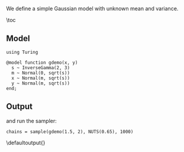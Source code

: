 <!--This file was generated, do not modify it.-->
We define a simple Gaussian model with unknown mean and variance.

\toc

## Model

```julia:ex1
using Turing

@model function gdemo(x, y)
  s ~ InverseGamma(2, 3)
  m ~ Normal(0, sqrt(s))
  x ~ Normal(m, sqrt(s))
  y ~ Normal(m, sqrt(s))
end;
```

## Output

and run the sampler:

```julia:ex2
chains = sample(gdemo(1.5, 2), NUTS(0.65), 1000)
```

\defaultoutput{}

